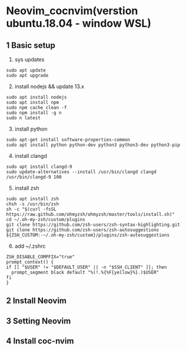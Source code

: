 # Neovim_cocnvim(verstion ubuntu.18.04 - window WSL)
## 1 Basic setup
1. sys updates  
 ```
 sudo apt update
 sudo apt upgrade
 ```
2. install nodejs && update 13.x  
 ```
 sudo apt install nodejs 
 sudo apt install npm  
 sudo npm cache clean -f  
 sudo npm install -g n 
 sudo n latest
 ```
3. install python  
 ```
 sudo apt-get install software-properties-common  
 sudo apt install python python-dev python3 python3-dev python3-pip
 ```  
4. install clangd  
 ```
 sudo apt install clangd-9 
 sudo update-alternatives --install /usr/bin/clangd clangd /usr/bin/clangd-9 100  
 ```
5. install zsh  
 ```
 sudo apt install zsh
 chsh -s /usr/bin/zsh  
 sh -c "$(curl -fsSL https://raw.github.com/ohmyzsh/ohmyzsh/master/tools/install.sh)"
 cd ~/.oh-my-zsh/custom/plugins 
 git clone https://github.com/zsh-users/zsh-syntax-highlighting.git 
 git clone https://github.com/zsh-users/zsh-autosuggestions ${ZSH_CUSTOM:-~/.oh-my-zsh/custom}/plugins/zsh-autosuggestions
 ```
6. add ~/.zshrc 
```plugins=(git zsh-autosuggestions zsh-syntax-highlighting)
ZSH_DISABLE_COMPFIX="true"
prompt_context() { 
if [[ "$USER" != "$DEFAULT_USER" || -n "$SSH_CLIENT" ]]; then 
  prompt_segment black default "%(!.%{%F{yellow}%}.)$USER" 
fi 
}
```
## 2 Install Neovim
## 3 Setting Neovim
## 4 Install coc-nvim
